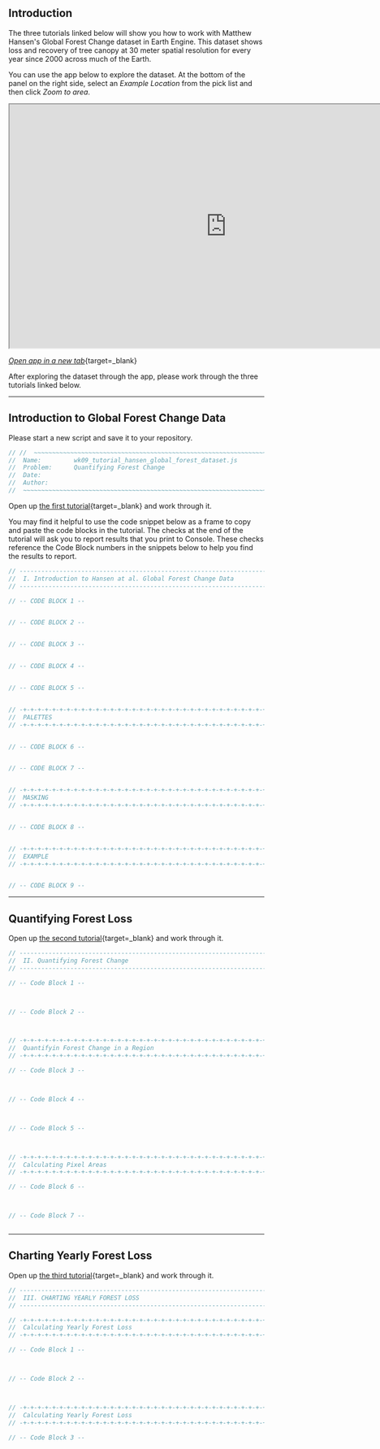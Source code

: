 ## Introduction  

The three tutorials linked below will show you how to work with Matthew Hansen's Global Forest Change dataset in Earth Engine. This dataset shows loss and recovery of tree canopy at 30 meter spatial resolution for every year since 2000 across much of the Earth. 

You can use the app below to explore the dataset. At the bottom of the panel on the right side, select an _Example Location_ from the pick list and then click _Zoom to area_.  

<iframe
  src="https://glad.earthengine.app/view/global-forest-change"
  style="width:854px; height:480px"
></iframe>

[_Open app in a new tab_](https://glad.earthengine.app/view/global-forest-change){target=_blank}

After exploring the dataset through the app, please work through the three tutorials linked below.  

---

## Introduction to Global Forest Change Data  

Please start a new script and save it to your repository.  

```js
// //  ~~~~~~~~~~~~~~~~~~~~~~~~~~~~~~~~~~~~~~~~~~~~~~~~~~~~~~~~~~~~~~~~~~~~~~~
//  Name:         wk09_tutorial_hansen_global_forest_dataset.js 
//  Problem:      Quantifying Forest Change
//  Date:         
//  Author:         
//  ~~~~~~~~~~~~~~~~~~~~~~~~~~~~~~~~~~~~~~~~~~~~~~~~~~~~~~~~~~~~~~~~~~~~~~~
```

Open up [the first tutorial](https://developers.google.com/earth-engine/tutorials/tutorial_forest_02){target=_blank} and work through it. 

You may find it helpful to use the code snippet below as a frame to copy and paste the code blocks in the tutorial. The checks at the end of the tutorial will ask you to report results that you print to Console. These checks reference the Code Block numbers in the snippets below to help you find the results to report. 

```js
// -----------------------------------------------------------------------
//  I. Introduction to Hansen at al. Global Forest Change Data
// -----------------------------------------------------------------------

// -- CODE BLOCK 1 --


// -- CODE BLOCK 2 --


// -- CODE BLOCK 3 --


// -- CODE BLOCK 4 --


// -- CODE BLOCK 5 --


// -+-+-+-+-+-+-+-+-+-+-+-+-+-+-+-+-+-+-+-+-+-+-+-+-+-+-+-+-+-+-+-+-+-+-+-+-+-+-+-+-+-+-+-+-+
//  PALETTES
// -+-+-+-+-+-+-+-+-+-+-+-+-+-+-+-+-+-+-+-+-+-+-+-+-+-+-+-+-+-+-+-+-+-+-+-+-+-+-+-+-+-+-+-+-+


// -- CODE BLOCK 6 --


// -- CODE BLOCK 7 --


// -+-+-+-+-+-+-+-+-+-+-+-+-+-+-+-+-+-+-+-+-+-+-+-+-+-+-+-+-+-+-+-+-+-+-+-+-+-+-+-+-+-+-+-+-+
//  MASKING
// -+-+-+-+-+-+-+-+-+-+-+-+-+-+-+-+-+-+-+-+-+-+-+-+-+-+-+-+-+-+-+-+-+-+-+-+-+-+-+-+-+-+-+-+-+


// -- CODE BLOCK 8 --


// -+-+-+-+-+-+-+-+-+-+-+-+-+-+-+-+-+-+-+-+-+-+-+-+-+-+-+-+-+-+-+-+-+-+-+-+-+-+-+-+-+-+-+-+-+
//  EXAMPLE
// -+-+-+-+-+-+-+-+-+-+-+-+-+-+-+-+-+-+-+-+-+-+-+-+-+-+-+-+-+-+-+-+-+-+-+-+-+-+-+-+-+-+-+-+-+


// -- CODE BLOCK 9 --


```

---

## Quantifying Forest Loss 

Open up [the second tutorial](https://developers.google.com/earth-engine/tutorials/tutorial_forest_03){target=_blank} and work through it. 

```js
// -----------------------------------------------------------------------
//  II. Quantifying Forest Change  
// -----------------------------------------------------------------------

// -- Code Block 1 --



// -- Code Block 2 --



// -+-+-+-+-+-+-+-+-+-+-+-+-+-+-+-+-+-+-+-+-+-+-+-+-+-+-+-+-+-+-+-+-+-+-+-+-+-+-+-+-+-+-+-+-+
//  Quantifyin Forest Change in a Region
// -+-+-+-+-+-+-+-+-+-+-+-+-+-+-+-+-+-+-+-+-+-+-+-+-+-+-+-+-+-+-+-+-+-+-+-+-+-+-+-+-+-+-+-+-+

// -- Code Block 3 --



// -- Code Block 4 --



// -- Code Block 5 --



// -+-+-+-+-+-+-+-+-+-+-+-+-+-+-+-+-+-+-+-+-+-+-+-+-+-+-+-+-+-+-+-+-+-+-+-+-+-+-+-+-+-+-+-+-+
//  Calculating Pixel Areas  
// -+-+-+-+-+-+-+-+-+-+-+-+-+-+-+-+-+-+-+-+-+-+-+-+-+-+-+-+-+-+-+-+-+-+-+-+-+-+-+-+-+-+-+-+-+

// -- Code Block 6 --



// -- Code Block 7 --



```

--- 

## Charting Yearly Forest Loss 

Open up [the third tutorial](https://developers.google.com/earth-engine/tutorials/tutorial_forest_03a){target=_blank} and work through it. 

```js
// -----------------------------------------------------------------------
//  III. CHARTING YEARLY FOREST LOSS
// -----------------------------------------------------------------------

// -+-+-+-+-+-+-+-+-+-+-+-+-+-+-+-+-+-+-+-+-+-+-+-+-+-+-+-+-+-+-+-+-+-+-+-+-+-+-+-+-+-+-+-+-+
//  Calculating Yearly Forest Loss   
// -+-+-+-+-+-+-+-+-+-+-+-+-+-+-+-+-+-+-+-+-+-+-+-+-+-+-+-+-+-+-+-+-+-+-+-+-+-+-+-+-+-+-+-+-+

// -- Code Block 1 --



// -- Code Block 2 --



// -+-+-+-+-+-+-+-+-+-+-+-+-+-+-+-+-+-+-+-+-+-+-+-+-+-+-+-+-+-+-+-+-+-+-+-+-+-+-+-+-+-+-+-+-+
//  Calculating Yearly Forest Loss   
// -+-+-+-+-+-+-+-+-+-+-+-+-+-+-+-+-+-+-+-+-+-+-+-+-+-+-+-+-+-+-+-+-+-+-+-+-+-+-+-+-+-+-+-+-+

// -- Code Block 3 --



```
